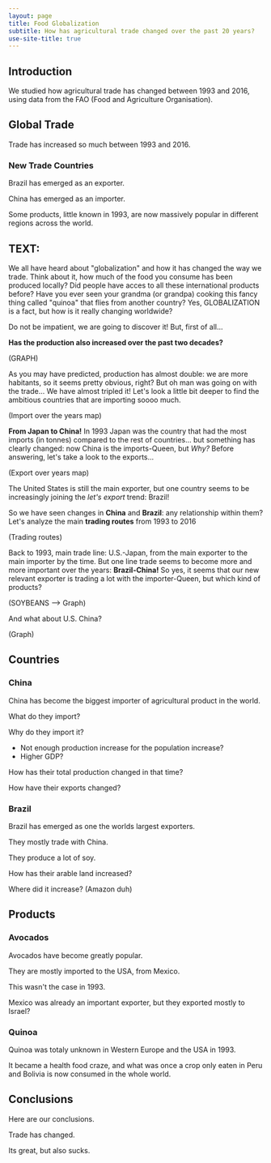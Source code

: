 ```yaml
---
layout: page
title: Food Globalization
subtitle: How has agricultural trade changed over the past 20 years?
use-site-title: true
---
```


## Introduction

We studied how agricultural trade has changed between 1993 and 2016, using data from the FAO (Food and Agriculture Organisation).

## Global Trade

Trade has increased so much between 1993 and 2016.

### New Trade Countries

Brazil has emerged as an exporter.

China has emerged as an importer.

Some products, little known in 1993, are now massively popular in different regions across the world.

## TEXT:

We all have heard about "globalization" and how it has changed the way we trade. Think about it, how much of the food you consume has been produced locally? Did people have acces to all these international products before? Have you ever seen your grandma (or grandpa) cooking this fancy thing called "quinoa" that flies from another country? Yes, GLOBALIZATION is a fact, but how is it really changing worldwide?

Do not be impatient, we are going to discover it! But, first of all...

**Has the production also increased over the past two decades?**

(GRAPH)

As you may have predicted, production has almost double: we are more habitants, so it seems pretty obvious, right? But oh man was going on with the trade... We have almost tripled it! Let's look a little bit deeper to find the ambitious countries that are importing soooo much.

(Import over the years map)

**From Japan to China!** In 1993 Japan was the country that had the most imports (in tonnes) compared to the rest of countries... but something has clearly changed: now China is the imports-Queen, but *Why?* Before answering, let's take a look to the exports...

(Export over years map)

The United States is still the main exporter, but one country seems to be increasingly joining the *let's export* trend: Brazil!

So we have seen changes in **China** and **Brazil**: any relationship within them? Let's analyze the main **trading routes** from 1993 to 2016

(Trading routes)

Back to 1993, main trade line: U.S.-Japan, from the main exporter to the main importer by the time. But one line trade seems to become more and more important over the years: **Brazil-China!** So yes, it seems that our new relevant exporter is trading a lot with the importer-Queen, but which kind of products? 

(SOYBEANS --> Graph)

And what about U.S. China?

(Graph)

## Countries

### China

China has become the biggest importer of agricultural product in the world.

What do they import?

Why do they import it?

* Not enough production increase for the population increase?
* Higher GDP?

How has their total production changed in that time?

How have their exports changed?

### Brazil

Brazil has emerged as one the worlds largest exporters.

They mostly trade with China.

They produce a lot of soy.

How has their arable land increased?

Where did it increase? (Amazon duh)

## Products

### Avocados

Avocados have become greatly popular.

They are mostly imported to the USA, from Mexico.

This wasn't the case in 1993.

Mexico was already an important exporter, but they exported mostly to Israel?

### Quinoa

Quinoa was totaly unknown in Western Europe and the USA in 1993.

It became a health food craze, and what was once a crop only eaten in Peru and Bolivia is now consumed in the whole world.

## Conclusions

Here are our conclusions.

Trade has changed.

Its great, but also sucks.
